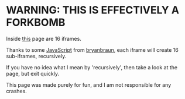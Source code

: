 # WARNING: THIS IS EFFECTIVELY A FORKBOMB
Inside [this](https://thedogofchaos.github.io/iframe-abuse/) page are 16 iframes.  

Thanks to some [JavaScript](https://github.com/bryanbraun/infinitely-nested-iframes/blob/5399e03e78c3c0715759f51454043a72521ad470/3.html#L26-L31) from [bryanbraun](https://github.com/bryanbraun), each iframe will create 16 sub-iframes, recursively.

If you have no idea what I mean by 'recursively', then take a look at the page, but exit quickly.

This page was made purely for fun, and I am not responsible for any crashes.
